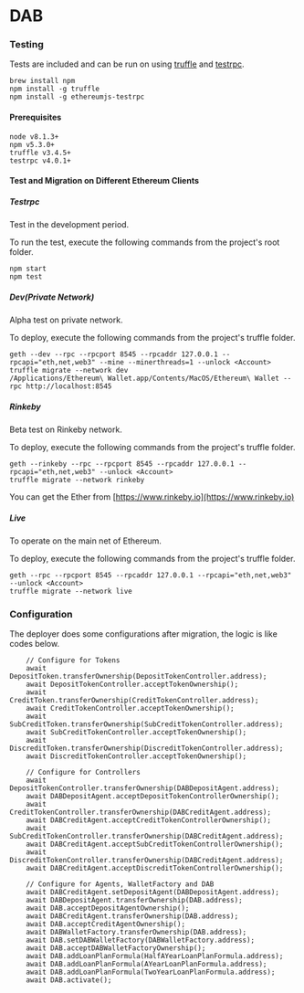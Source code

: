 # DAB
### Testing

Tests are included and can be run on using [truffle](https://github.com/trufflesuite/truffle) and [testrpc](https://github.com/ethereumjs/testrpc).

    brew install npm
    npm install -g truffle
    npm install -g ethereumjs-testrpc

#### Prerequisites

    node v8.1.3+
    npm v5.3.0+
    truffle v3.4.5+
    testrpc v4.0.1+


#### Test and Migration on Different Ethereum Clients

##### Testrpc

Test in the development period.

To run the test, execute the following commands from the project's root folder.

    npm start
    npm test

##### Dev(Private Network)

Alpha test on private network.

To deploy, execute the following commands from the project's truffle folder.

    geth --dev --rpc --rpcport 8545 --rpcaddr 127.0.0.1 --rpcapi="eth,net,web3" --mine --minerthreads=1 --unlock <Account>
    truffle migrate --network dev
    /Applications/Ethereum\ Wallet.app/Contents/MacOS/Ethereum\ Wallet --rpc http://localhost:8545

##### Rinkeby

Beta test on Rinkeby network.

To deploy, execute the following commands from the project's truffle folder.

    geth --rinkeby --rpc --rpcport 8545 --rpcaddr 127.0.0.1 --rpcapi="eth,net,web3" --unlock <Account>
    truffle migrate --network rinkeby

You can get the Ether from [https://www.rinkeby.io](https://www.rinkeby.io)

##### Live

To operate on the main net of Ethereum.

To deploy, execute the following commands from the project's truffle folder.

    geth --rpc --rpcport 8545 --rpcaddr 127.0.0.1 --rpcapi="eth,net,web3" --unlock <Account>
    truffle migrate --network live

### Configuration

The deployer does some configurations after migration, the logic is like codes below.

        // Configure for Tokens
        await DepositToken.transferOwnership(DepositTokenController.address);
        await DepositTokenController.acceptTokenOwnership();
        await CreditToken.transferOwnership(CreditTokenController.address);
        await CreditTokenController.acceptTokenOwnership();
        await SubCreditToken.transferOwnership(SubCreditTokenController.address);
        await SubCreditTokenController.acceptTokenOwnership();
        await DiscreditToken.transferOwnership(DiscreditTokenController.address);
        await DiscreditTokenController.acceptTokenOwnership();

        // Configure for Controllers
        await DepositTokenController.transferOwnership(DABDepositAgent.address);
        await DABDepositAgent.acceptDepositTokenControllerOwnership();
        await CreditTokenController.transferOwnership(DABCreditAgent.address);
        await DABCreditAgent.acceptCreditTokenControllerOwnership();
        await SubCreditTokenController.transferOwnership(DABCreditAgent.address);
        await DABCreditAgent.acceptSubCreditTokenControllerOwnership();
        await DiscreditTokenController.transferOwnership(DABCreditAgent.address);
        await DABCreditAgent.acceptDiscreditTokenControllerOwnership();

        // Configure for Agents, WalletFactory and DAB
        await DABCreditAgent.setDepositAgent(DABDepositAgent.address);
        await DABDepositAgent.transferOwnership(DAB.address);
        await DAB.acceptDepositAgentOwnership();
        await DABCreditAgent.transferOwnership(DAB.address);
        await DAB.acceptCreditAgentOwnership();
        await DABWalletFactory.transferOwnership(DAB.address);
        await DAB.setDABWalletFactory(DABWalletFactory.address);
        await DAB.acceptDABWalletFactoryOwnership();
        await DAB.addLoanPlanFormula(HalfAYearLoanPlanFormula.address);
        await DAB.addLoanPlanFormula(AYearLoanPlanFormula.address);
        await DAB.addLoanPlanFormula(TwoYearLoanPlanFormula.address);
        await DAB.activate();
